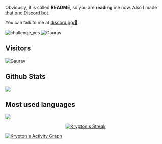 Obviously, it is called **README**, so you are **reading** me now. Also I made [that one Discord bot](https://discord.com/oauth2/authorize?client_id=825617171589759006&permissions=2113268958&redirect_uri=https://discord.gg/Flantic&response_type=code&scope=bot%20applications.commands).

You can talk to me at [discord.gg/:eyes:](https://discord.gg/Flantic).

![challenge_yes](https://i.alexflipnote.dev/4h93guy.png)
![Gaurav](https://github.com/Krypton007/Krypton007/blob/main/dance.gif)

## Visitors
![Gaurav](https://profile-counter.glitch.me/Krypton007/count.svg)


</span>

<span float="center" height=200>
  <h2>Github Stats</h2>
<img src="https://github-readme-stats.vercel.app/api?username=Krypton007&show_icons=true&count_private=true&title_color=d1eaff&text_color=f2f9ff&icon_color=a3b9cc&bg_color=6e7e91" float="left" />
  <h2>Most used languages</h2>
<img src="https://github-readme-stats.vercel.app/api/top-langs?username=Krypton007&show_icons=true&title_color=d1eaff&text_color=f2f9ff&icon_color=a3b9cc&bg_color=475159" float="right" />
</span>

<p align="center">
    <a href="https://github.com/SubhamRaoniar28/github-readme-streak-stats">
        <img title="🔥 Get streak stats for your profile at git.io/streak-stats" alt="Krypton's Streak" src="https://github-readme-streak-stats.herokuapp.com/?user=Krypton007&theme=black-ice&hide_border=true&stroke=0000&background=060A0CD0"/>
    </a>
</p>
<a href="https://github.com/Krypton007/github-readme-activity-graph"><img alt="Krypton's Activity Graph" src="https://activity-graph.herokuapp.com/graph?username=Krypton007&bg_color=0D1117&color=5BCDEC&line=5BCDEC&point=FFFFFF&hide_border=true" /></a>
